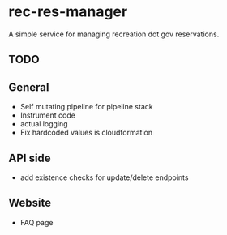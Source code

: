 # rec-res-manager
A simple service for managing recreation dot gov reservations.

## TODO

## General
* Self mutating pipeline for pipeline stack
* Instrument code
* actual logging
* Fix hardcoded values is cloudformation


## API side
* add existence checks for update/delete endpoints


## Website
* FAQ page